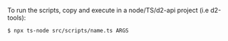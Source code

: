 To run the scripts, copy and execute in a node/TS/d2-api project (i.e d2-tools):

```
$ npx ts-node src/scripts/name.ts ARGS
```
